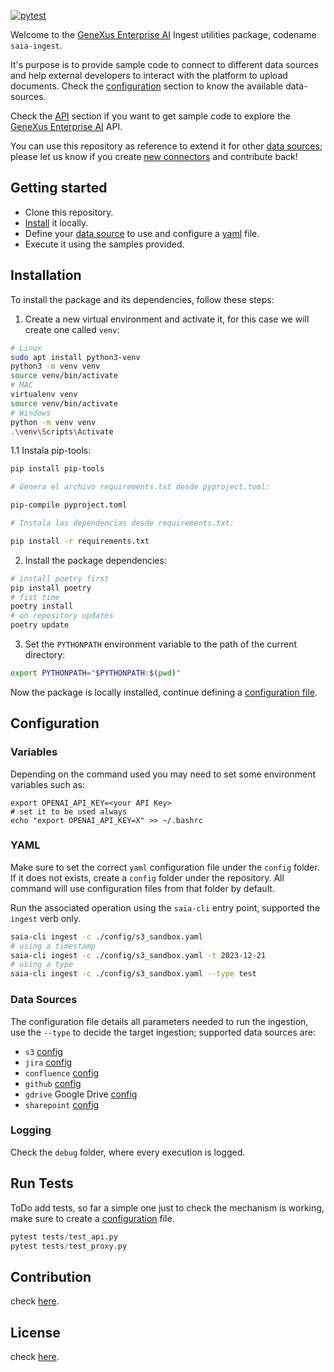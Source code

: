 [![pytest](https://github.com/genexuslabs/saia-ingest/actions/workflows/pytest.yml/badge.svg)](https://github.com/genexuslabs/saia-ingest/actions/workflows/pytest.yml)

Welcome to the [GeneXus Enterprise AI](./EnterpriseAISuite.md) Ingest utilities package, codename `saia-ingest`.

It's purpose is to provide sample code to connect to different data sources and help external developers to interact with the platform to upload documents. Check the [configuration](#configuration) section to know the available data-sources.

Check the [API](API.md) section if you want to get sample code to explore the [GeneXus Enterprise AI](./EnterpriseAISuite.md) API.

You can use this repository as reference to extend it for other [data sources](#data-sources); please let us know if you create [new connectors](./CONTRIBUTION.md) and contribute back!

## Getting started

 * Clone this repository.
 * [Install](#installation) it locally.
 * Define your [data source](#data-sources) to use and configure a [yaml](#yaml) file.
 * Execute it using the samples provided.

## Installation

To install the package and its dependencies, follow these steps:

1. Create a new virtual environment and activate it, for this case we will create one called `venv`:

```bash
# Linux
sudo apt install python3-venv
python3 -m venv venv
source venv/bin/activate
# MAC
virtualenv venv
source venv/bin/activate
# Windows
python -m venv venv
.\venv\Scripts\Activate
```

1.1 Instala pip-tools:
```bash
pip install pip-tools

# Genera el archivo requirements.txt desde pyproject.toml:

pip-compile pyproject.toml

# Instala las dependencias desde requirements.txt:

pip install -r requirements.txt
```

2. Install the package dependencies:

```bash
# install poetry first
pip install poetry
# fist time
poetry install
# on repository updates
poetry update
```

3. Set the `PYTHONPATH` environment variable to the path of the current directory:

```bash
export PYTHONPATH="$PYTHONPATH:$(pwd)"
```

Now the package is locally installed, continue defining a [configuration file](#yaml).

## Configuration

### Variables

Depending on the command used you may need to set some environment variables such as:

```
export OPENAI_API_KEY=<your API Key>
# set it to be used always
echo "export OPENAI_API_KEY=X" >> ~/.bashrc
```

### YAML

Make sure to set the correct `yaml` configuration file under the `config` folder. If it does not exists, create a `config` folder under the repository. All command will use configuration files from that folder by default. 

Run the associated operation using the `saia-cli` entry point, supported the `ingest` verb only.

```bash
saia-cli ingest -c ./config/s3_sandbox.yaml
# using a timestamp
saia-cli ingest -c ./config/s3_sandbox.yaml -t 2023-12-21
# using a type
saia-cli ingest -c ./config/s3_sandbox.yaml --type test
```

### Data Sources

The configuration file details all parameters needed to run the ingestion, use the `--type` to decide the target ingestion; supported data sources are:

 * `s3` [config](./amazon_s3/s3_config.md)
 * `jira` [config](./atlassian_jira/jira_config.md)
 * `confluence` [config](./atlassian_confluence/confluence_config.md)
 * `github` [config](./docs/github_config.md)
 * `gdrive` Google Drive [config](./gdrive/gdrive_config.md)
 * `sharepoint` [config](./sharepoint/sharepoint_config.md)

### Logging

Check the `debug` folder, where every execution is logged.

## Run Tests

ToDo add tests, so far a simple one just to check the mechanism is working, make sure to create a [configuration](#yaml) file.

```python
pytest tests/test_api.py
pytest tests/test_proxy.py
```

## Contribution

check [here](CONTRIBUTION.md).

## License

check [here](LICENSE).
